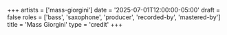+++
artists = ['mass-giorgini']
date = '2025-07-01T12:00:00-05:00'
draft = false
roles = ['bass', 'saxophone', 'producer', 'recorded-by', 'mastered-by']
title = 'Mass Giorgini'
type = 'credit'
+++
